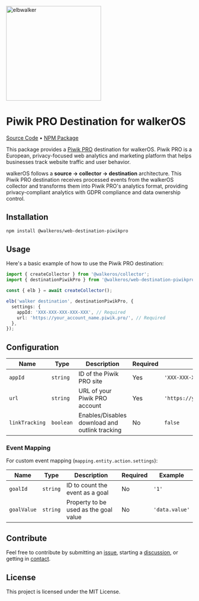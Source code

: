 <p align="left">
  <a href="https://elbwalker.com">
    <img title="elbwalker" src="https://www.elbwalker.com/img/elbwalker_logo.png" width="256px"/>
  </a>
</p>

# Piwik PRO Destination for walkerOS

[Source Code](https://github.com/elbwalker/walkerOS/tree/main/packages/web/destinations/piwikpro)
&bull;
[NPM Package](https://www.npmjs.com/package/@walkeros/web-destination-piwikpro)

This package provides a [Piwik PRO](https://piwik.pro/) destination for
walkerOS. Piwik PRO is a European, privacy-focused web analytics and marketing
platform that helps businesses track website traffic and user behavior.

walkerOS follows a **source → collector → destination** architecture. This Piwik
PRO destination receives processed events from the walkerOS collector and
transforms them into Piwik PRO's analytics format, providing privacy-compliant
analytics with GDPR compliance and data ownership control.

## Installation

```sh
npm install @walkeros/web-destination-piwikpro
```

## Usage

Here's a basic example of how to use the Piwik PRO destination:

```typescript
import { createCollector } from '@walkeros/collector';
import { destinationPiwikPro } from '@walkeros/web-destination-piwikpro';

const { elb } = await createCollector();

elb('walker destination', destinationPiwikPro, {
  settings: {
    appId: 'XXX-XXX-XXX-XXX-XXX', // Required
    url: 'https://your_account_name.piwik.pro/', // Required
  },
});
```

## Configuration

| Name           | Type      | Description                                    | Required | Example                                  |
| -------------- | --------- | ---------------------------------------------- | -------- | ---------------------------------------- |
| `appId`        | `string`  | ID of the Piwik PRO site                       | Yes      | `'XXX-XXX-XXX-XXX-XXX'`                  |
| `url`          | `string`  | URL of your Piwik PRO account                  | Yes      | `'https://your_account_name.piwik.pro/'` |
| `linkTracking` | `boolean` | Enables/Disables download and outlink tracking | No       | `false`                                  |

### Event Mapping

For custom event mapping (`mapping.entity.action.settings`):

| Name        | Type     | Description                           | Required | Example        |
| ----------- | -------- | ------------------------------------- | -------- | -------------- |
| `goalId`    | `string` | ID to count the event as a goal       | No       | `'1'`          |
| `goalValue` | `string` | Property to be used as the goal value | No       | `'data.value'` |

## Contribute

Feel free to contribute by submitting an
[issue](https://github.com/elbwalker/walkerOS/issues), starting a
[discussion](https://github.com/elbwalker/walkerOS/discussions), or getting in
[contact](https://calendly.com/elb-alexander/30min).

## License

This project is licensed under the MIT License.
